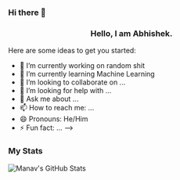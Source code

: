 ### Hi there 👋
<h3 align = 'center'>Hello, I am Abhishek.</h3>

<!--
**abmath113/abmath113** is a ✨ _special_ ✨ repository because its `README.md` (this file) appears on your GitHub profile.--->

Here are some ideas to get you started:

- 🔭 I’m currently working on random shit
- 🌱 I’m currently learning Machine Learning
- 👯 I’m looking to collaborate on ...
- 🤔 I’m looking for help with ...
- 💬 Ask me about ...
- 📫 How to reach me: ...
- 😄 Pronouns: He/Him
- ⚡ Fun fact: ...
-->
<h3>My Stats</h3>
 <img align="center" src="https://github-readme-stats.vercel.app/api?username=Hamilton122002&show_icons=true&theme=tokyonight" alt="Manav's GitHub Stats"> </P>
